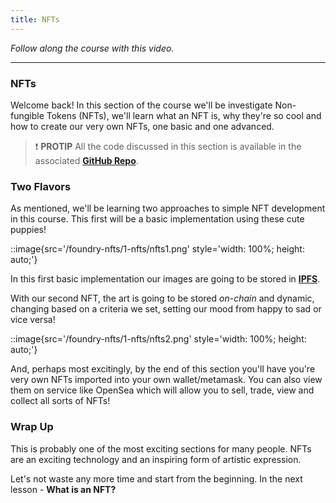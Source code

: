 ```yaml
---
title: NFTs
---
```


_Follow along the course with this video._

---

### NFTs

Welcome back! In this section of the course we'll be investigate Non-fungible Tokens (NFTs), we'll learn what an NFT is, why they're so cool and how to create our very own NFTs, one basic and one advanced.

> ❗ **PROTIP**
> All the code discussed in this section is available in the associated [**GitHub Repo**](https://github.com/Cyfrin/foundry-nft-f23).

### Two Flavors

As mentioned, we'll be learning two approaches to simple NFT development in this course. This first will be a basic implementation using these cute puppies!

::image{src='/foundry-nfts/1-nfts/nfts1.png' style='width: 100%; height: auto;'}

In this first basic implementation our images are going to be stored in [**IPFS**](https://ipfs.tech/).

With our second NFT, the art is going to be stored _on-chain_ and dynamic, changing based on a criteria we set, setting our mood from happy to sad or vice versa!

::image{src='/foundry-nfts/1-nfts/nfts2.png' style='width: 100%; height: auto;'}

And, perhaps most excitingly, by the end of this section you'll have you're very own NFTs imported into your own wallet/metamask. You can also view them on service like OpenSea which will allow you to sell, trade, view and collect all sorts of NFTs!

### Wrap Up

This is probably one of the most exciting sections for many people. NFTs are an exciting technology and an inspiring form of artistic expression.

Let's not waste any more time and start from the beginning. In the next lesson - **What is an NFT?**
